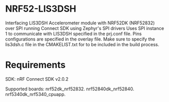 # NRF52-LIS3DSH
Interfacing LIS3DSH Accelerometer module with NRF52DK (NRF52832) over SPI running Connect SDK using Zephyr's SPI drivers
Uses SPI instance 1 to communicate with LIS3DSH specified in the prj.conf file. 
Pins configurations are specified in the overlay file.
Make sure to specify the lis3dsh.c file in the CMAKELIST.txt for to be included in the build process.



# Requirements
SDK:
nRF Connect SDK v2.0.2

Supported boards:
nrf52dk_nrf52832.
nrf52840dk_nrf52840.
nrf5340dk_nrf5340_cpuapp.
